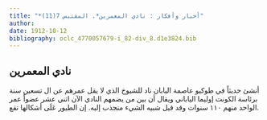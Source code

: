 ```yaml
---
title: "*أخبار وأفكار : نادي المعمرين*. المقتبس 7(11)"
author: 
date: 1912-10-12
bibliography: oclc_4770057679-i_82-div_8.d1e3824.bib
---
```




##  نادي المعمرين 


 أنشئ حديثاً في طوكيو عاصمة اليابان ناد للشيوخ الذي لا يقل عمرهم عن ال  تسعين  سنة برئاسة الكونت إوليما الياباني ويقال أن بين من يضمهم النادي الآن  اثني  عشر  عضواً عمر الواحد منهم  ١١٠  سنوات وقد قيل شبيه الشيء منجذب إليه. إن الطيور عَلَى أشكالها تقع. 
